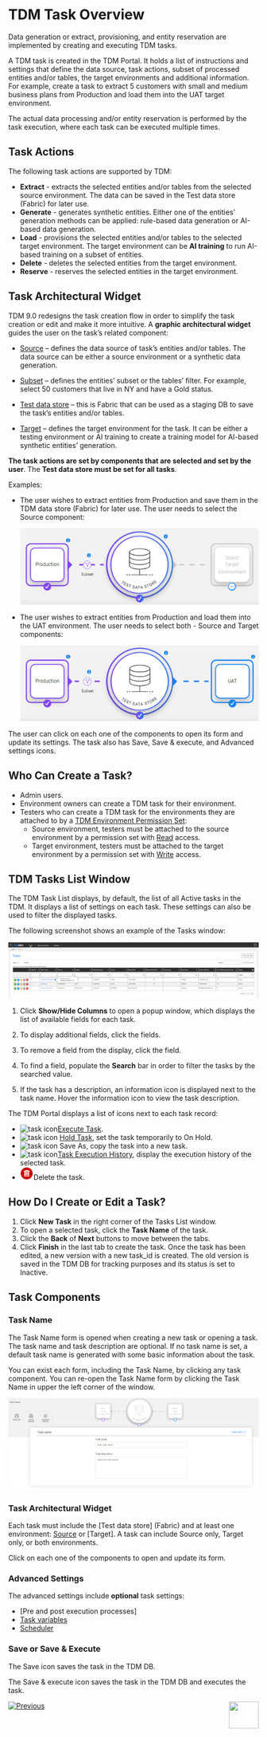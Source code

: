 # TDM Task Overview

Data generation or extract, provisioning, and entity reservation are implemented by creating and executing TDM tasks. 

A TDM task is created in the TDM Portal. It holds a list of instructions and settings that define the data source, task actions,  subset of processed entities and/or tables,  the target environments and additional information. For example, create a task to extract 5 customers with small and medium business plans from Production and load them into the UAT target environment.

The actual data processing and/or entity reservation is performed by the task execution, where each task can be executed multiple times.

## Task Actions

The following task actions are supported by TDM:

- **Extract** - extracts the selected entities and/or tables from the selected source environment. The data can be saved in the Test data store (Fabric) for later use.
- **Generate** - generates synthetic entities.  Either one of the entities' generation methods can be applied: rule-based data generation or AI-based data generation. 
- **Load** - provisions  the selected entities and/or tables to the selected target environment. The target environment can be **AI training** to run AI-based training on a subset of entities. 
- **Delete** - deletes the selected entities from the target environment.
- **Reserve** - reserves the selected entities in the target environment.



## Task Architectural Widget

TDM 9.0 redesigns the task creation flow in order to simplify the task creation or edit and make it more intuitive. A **graphic architectural widget** guides the user on the task’s related component:

- [Source](14a_task_source_component.md) – defines the data source of task’s entities and/or tables. The data source can be either a source environment or a synthetic data generation.

- [Subset](15_task_subset_component.md) – defines the entities’ subset or the tables’ filter. For example, select 50 customers that live in NY and have a Gold status.

- [Test data store](16_task_test_data_store_component.md) – this is Fabric that can be used as a staging DB to save the task’s entities and/or tables.

- [Target](17_task_target_component.md) – defines the target environment for the task. It can be either a testing environment or AI training to create a training model for AI-based synthetic entities’ generation.
  

**The task actions are set by components that are selected and set by the user**.  The **Test data store must be set for all tasks**.

Examples: 

- The user wishes to extract entities from Production and save them in the TDM data store (Fabric) for later use. The user needs to select the Source component:

  

  ![extract task widget](images/task_widget_extract_only.png)

- The user wishes to extract entities from Production and load them into the UAT environment. The user needs to select both - Source and Target components:

  ![load task widget](images/task_widget_load.png)



The user can click on each one of the components to open its form and update its settings.  The task also has Save, Save & execute, and Advanced settings icons.

## Who Can Create a Task?

-  Admin users.
-  Environment owners can create a TDM task for their environment.
-  Testers who can create a TDM task for the environments they are attached to by a [TDM Environment Permission Set](10_environment_roles_tab.md):
   - Source environment, testers must be attached to the source environment by a permission set with [Read](10_environment_roles_tab.md#read-and-write-and-number-of-entities) access.
   - Target environment, testers must be attached to the target environment by a permission set with [Write](10_environment_roles_tab.md#read-and-write-and-number-of-entities) access.



## TDM Tasks List Window

The TDM Task List displays, by default, the list of all Active tasks in the TDM. 
It displays a list of settings on each task. These settings can also be used to filter the displayed tasks.

The following screenshot shows an example of the Tasks window: 

  ![tasks list](images/tdm_task_list_window.png)

  

1. Click **Show/Hide Columns** to open a popup window, which displays the list of available fields for each task. 

2. To display additional fields, click the fields.

3. To remove a field from the display, click the field.

4. To find a field, populate the **Search** bar in order to filter the tasks by the searched value.

5. If the task has a description, an information icon is displayed next to the task name. Hover the information icon to view the task description.

The TDM Portal displays a list of icons next to each task record:

- ![task icon](images/execute_task_icon.png)[Execute Task](26_task_execution.md). 
- ![task icon](images/hold_task_icon.png) [Hold Task](26_task_execution.md#holding-task-execution), set the task temporarily to On Hold.
- ![task icon](images/save_as_icon.png) Save As, copy the task into a new task.
- ![task icon](images/task_execution_history_icon.png)[Task Execution History](27_task_execution_history.md), display the execution history of the selected task.
-  ![delete icon](images/delete_task_icon.png)Delete the task.



## How Do I Create or Edit a Task?

1. Click **New Task** in the right corner of the Tasks List window.
2. To open a selected task, click the **Task Name** of the task.
3. Click the **Back** of **Next** buttons to move between the tabs. 
4. Click **Finish** in the last tab to create the task.
Once the task has been edited, a new version with a new task_id is created. The old version is saved in the TDM DB for tracking purposes and its status is set to Inactive.

## Task Components

### Task Name

The Task Name form is opened when creating a new task or opening a task. The task name and task description are optional. If no task name is set, a default task name is generated with some basic information about the task.

You can exist each form, including the Task Name, by clicking any task component. You can re-open the Task Name form by clicking the Task Name in upper the left corner of the window.

![task name](images/task_name_form.png)

### Task Architectural Widget

Each task must include the [Test data store] (Fabric) and at least one environment: [Source](14a_task_source_component.md) or [Target]. A task can include Source only, Target only, or both environments.

Click on each one of the components to open and update its form.

### Advanced Settings

The advanced settings include **optional** task settings:

- [Pre and post execution processes]
- [Task variables](23_task_globals_tab.md)
- [Scheduler](22_task_execution_timing_tab.md)

### Save or Save & Execute

The Save icon saves the task in the TDM DB.

The Save & execute icon saves the task in the TDM DB and executes the task.



 [![Previous](/articles/images/Previous.png)](13_reserved_entities_window.md)[<img align="right" width="60" height="54" src="/articles/images/Next.png">](14a_task_source_component.md)

